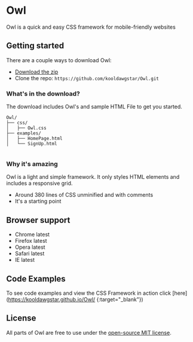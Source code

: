 # Owl
Owl is a quick and easy CSS framework for mobile-friendly websites

## Getting started

There are a couple ways to download Owl:
- [Download the zip](https://github.com/kooldawgstar/Owl/archive/master.zip)
- Clone the repo: `https://github.com/kooldawgstar/Owl.git` 


### What's in the download?

The download includes Owl's and sample HTML File to get you started.

```
Owl/
├── css/
│   ├── Owl.css
├── examples/
│   ├── HomePage.html
│   └── SignUp.html
   
```

### Why it's amazing

Owl is a light and simple framework. It only styles HTML elements and includes a responsive grid.
- Around 380 lines of CSS unminified and with comments
- It's a starting point


## Browser support

- Chrome latest
- Firefox latest
- Opera latest
- Safari latest
- IE latest

## Code Examples

To see code examples and view the CSS Framework in action click [here](https://kooldawgstar.github.io/Owl/ {:target="_blank"})

## License

All parts of Owl are free to use under the [open-source MIT license](https://github.com/kooldawgstar/Owl/blob/master/LICENSE).
